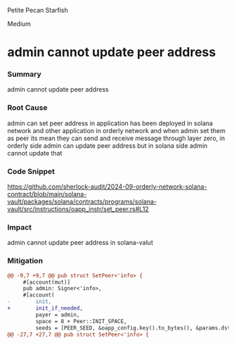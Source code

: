Petite Pecan Starfish

Medium

# admin cannot update peer address

### Summary
admin cannot update peer address
### Root Cause
admin can set peer address in application has been deployed in solana network and other application in orderly network and when admin set them as peer its mean they can send and receive message through layer zero, in orderly side admin can update peer address but in solana side admin cannot update that

### Code Snippet
https://github.com/sherlock-audit/2024-09-orderly-network-solana-contract/blob/main/solana-vault/packages/solana/contracts/programs/solana-vault/src/instructions/oapp_instr/set_peer.rs#L12

### Impact

admin cannot update peer address in solana-valut
### Mitigation
```diff
@@ -9,7 +9,7 @@ pub struct SetPeer<'info> {
     #[account(mut)]
     pub admin: Signer<'info>,
     #[account(
-        init,
+        init_if_needed,
         payer = admin,
         space = 8 + Peer::INIT_SPACE,
         seeds = [PEER_SEED, &oapp_config.key().to_bytes(), &params.dst_eid.to_be_bytes()],
@@ -27,7 +27,7 @@ pub struct SetPeer<'info> {
```




